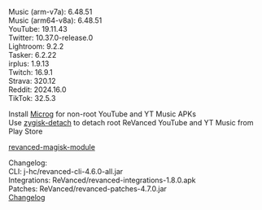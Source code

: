 Music (arm-v7a): 6.48.51  
Music (arm64-v8a): 6.48.51  
YouTube: 19.11.43  
Twitter: 10.37.0-release.0  
Lightroom: 9.2.2  
Tasker: 6.2.22  
irplus: 1.9.13  
Twitch: 16.9.1  
Strava: 320.12  
Reddit: 2024.16.0  
TikTok: 32.5.3  

Install [Microg](https://github.com/ReVanced/GmsCore/releases) for non-root YouTube and YT Music APKs  
Use [zygisk-detach](https://github.com/j-hc/zygisk-detach) to detach root ReVanced YouTube and YT Music from Play Store  

[revanced-magisk-module](https://github.com/j-hc/revanced-magisk-module)  

Changelog:  
CLI: j-hc/revanced-cli-4.6.0-all.jar  
Integrations: ReVanced/revanced-integrations-1.8.0.apk  
Patches: ReVanced/revanced-patches-4.7.0.jar  
[Changelog](https://github.com/ReVanced/revanced-patches/releases/tag/v4.7.0)  
